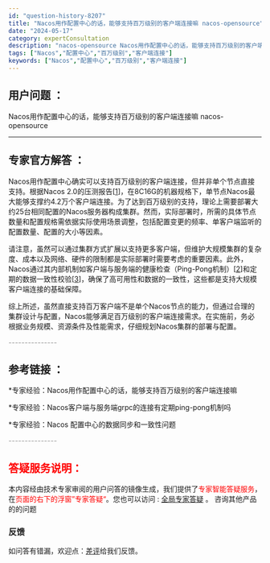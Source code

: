 ```yaml
---
id: "question-history-8207"
title: "Nacos用作配置中心的话，能够支持百万级别的客户端连接嘛 nacos-opensource"
date: "2024-05-17"
category: expertConsultation
description: "nacos-opensource Nacos用作配置中心的话，能够支持百万级别的客户端连接嘛"
tags: ["Nacos","配置中心","百万级别","客户端连接"]
keywords: ["Nacos","配置中心","百万级别","客户端连接"]
---
```


## 用户问题 ： 
 Nacos用作配置中心的话，能够支持百万级别的客户端连接嘛 nacos-opensource 

---------------
## 专家官方解答 ：

Nacos用作配置中心确实可以支持百万级别的客户端连接，但并非单个节点直接支持。根据Nacos 2.0的压测报告[[1](https://nacos.io/docs/latest/guide/admin/nacos2-config-benchmark/)]，在8C16G的机器规格下，单节点Nacos最大能够支撑约4.2万个客户端连接。为了达到百万级别的支持，理论上需要部署大约25台相同配置的Nacos服务器构成集群。然而，实际部署时，所需的具体节点数量和配置规格需依据实际使用场景调整，包括配置变更的频率、单客户端监听的配置数量、配置的大小等因素。

请注意，虽然可以通过集群方式扩展以支持更多客户端，但维护大规模集群的复杂度、成本以及网络、硬件的限制都是实际部署时需要考虑的重要因素。此外，Nacos通过其内部机制如客户端与服务端的健康检查（Ping-Pong机制）[[2](#VybQ2)]和定期的数据一致性校验[[3](#Zf3d4)]，确保了高可用性和数据的一致性，这些都是支持大规模客户端连接的基础保障。

综上所述，虽然直接支持百万客户端不是单个Nacos节点的能力，但通过合理的集群设计与配置，Nacos能够满足百万级别的客户端连接需求。在实施前，务必根据业务规模、资源条件及性能需求，仔细规划Nacos集群的部署与配置。


<font color="#949494">---------------</font> 


## 参考链接 ：

*专家经验：Nacos用作配置中心的话，能够支持百万级别的客户端连接嘛 
 
 *专家经验：Nacos客户端与服务端grpc的连接有定期ping-pong机制吗 
 
 *专家经验：Nacos 配置中心的数据同步和一致性问题 


 <font color="#949494">---------------</font> 
 


## <font color="#FF0000">答疑服务说明：</font> 

本内容经由技术专家审阅的用户问答的镜像生成，我们提供了<font color="#FF0000">专家智能答疑服务</font>，在<font color="#FF0000">页面的右下的浮窗”专家答疑“</font>。您也可以访问 : [全局专家答疑](https://opensource.alibaba.com/chatBot) 。 咨询其他产品的的问题

### 反馈
如问答有错漏，欢迎点：[差评](https://ai.nacos.io/user/feedbackByEnhancerGradePOJOID?enhancerGradePOJOId=13565)给我们反馈。
